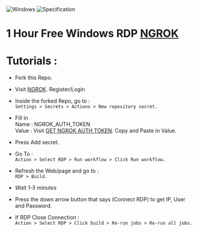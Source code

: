 ![Windows](http://sekai.cloud/0:/image_2022-05-30_12-43-13.png)
![Specification](http://sekai.cloud/0:/image_2022-05-30_12-44-01.png)
# 1 Hour Free Windows RDP [NGROK](https://ngrok.com/)

# Tutorials :

+ Fork this Repo.

+ Visit [NGROK](https://dashboard.ngrok.com). Register/Login

+ Inside the forked Repo, go to :\
   ```Settings > Secrets > Actions > New repository secret.```

+ Fill in \
Name : NGROK_AUTH_TOKEN \
Value : Visit [GET NGROK AUTH TOKEN](https://dashboard.ngrok.com/auth/your-authtoken). Copy and Paste in Value.

+ Press Add secret.

+ Go To :\
```Action > Select RDP > Run workflow > Click Run workflow.```

+ Refresh the Web/page and go to :\
```RDP > Build.```

+ *Wait 1-5 minutes*

+ Press the down arrow button that says (Connect RDP) to get IP, User and Password.

+ If RDP Close Connection : \
```Action > Select RDP > Click build > Re-run jobs > Re-run all jobs.```
